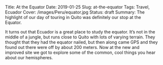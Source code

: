 Title: At the Equator
Date: 2019-01-25
Slug: at-the-equator
Tags: Travel, Ecuador
Cover: /images/Peru/equator.jpg
Status: draft
Summary: The highlight of our day of touring in Quito was definitely our stop at the Equator.

It turns out that Ecuador is a great place to study the equator.  It’s not in the middle of a jungle, but runs close to Quito with lots of varying terrain.  They thought that they had the equator nailed, but then along came GPS and they found out there were off by about 200 meters.  Now at the new and improved site we got to explore some of the common, cool things you hear about our hemispheres.

